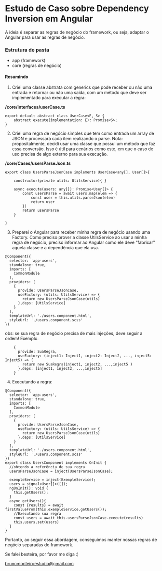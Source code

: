 # Estudo de Caso sobre Dependency Inversion em Angular

A ideia é separar as regras de negócio do framework, ou seja, adaptar o Angular para usar as regras de negócio.

###     Estrutura de pasta

* app (framework)
* core (regras de negócio)


#### Resumindo

1. Criei uma classe abstrata com generics que pode receber ou não uma entrada e retornar ou não uma saída, com um método que deve ser implementado para executar a regra:

**/core/interfaces/userCase.ts**
```
export default abstract class UserCase<E, S> {
    abstract execute(implementation: E): Promise<S>;
}
```

2. Criei uma regra de negócio simples que tem como entrada um array de JSON e processará cada item realizando o parse. Nota: propositalmente, decidi usar uma classe que possui um método que faz essa conversão. Isso é útil para cenários como este, em que o caso de uso precisa de algo externo para sua execução.

**/core/Cases/usersParseJson.ts**

```
export class UsersParseJsonCase implements UserCase<any[], User[]>{

    constructor(private utils: UtilsService){ }

    async execute(users: any[]): Promise<User[]> {
        const usersParse = await users.map(elem => {
            const user = this.utils.parseJson(elem)
            return user
        })
        return usersParse
    }
    
}
```

3. Preparei o Angular para receber minha regra de negócio usando uma Factory. Como preciso prover a classe UtilsService ao usar a minha regra de negócio, preciso informar ao Angular como ele deve "fabricar" aquela classe e a dependência que ela usa. 

```
@Component({
  selector: 'app-users',
  standalone: true,
  imports: [
    CommonModule
  ],
  providers: [
    {
      provide: UsersParseJsonCase,
      useFactory: (utils: UtilsService) => {
        return new UsersParseJsonCase(utils)
      },deps: [UtilsService]
    }
  ],
  templateUrl: './users.component.html',
  styleUrl: './users.component.scss'
})
```

obs: se sua regra de negócio precisa de mais injeções, deve seguir a ordem! Exemplo:

```
    {
      provide: SuaRegra,
      useFactory: (inject1: Inject1, inject2: Inject2, ..., inject5: Inject5) => {
        return new SuaRegra(inject1, inject2, ...,inject5 )
      },deps: [inject1, inject2, ...,inject5]
    }
```

4.  Executando a regra:



```
@Component({
  selector: 'app-users',
  standalone: true,
  imports: [
    CommonModule
  ],
  providers: [
    {
      provide: UsersParseJsonCase,
      useFactory: (utils: UtilsService) => {
        return new UsersParseJsonCase(utils)
      },deps: [UtilsService]
    }
  ],
  templateUrl: './users.component.html',
  styleUrl: './users.component.scss'
})
export class UsersComponent implements OnInit {
  //obtendo a referência de sua regra
  usersParseJsonCase = inject(UsersParseJsonCase);

  exempleService = inject(ExempleService);
  users = signal<User[]>([]);
  ngOnInit(): void {
    this.getUsers();
  }
  async getUsers(){
    const {results} = await firstValueFrom(this.exempleService.getUsers());
    //Executando sua regra
    const users = await this.usersParseJsonCase.execute(results)
    this.users.set(users)
  }
}
```


Portanto, ao seguir essa abordagem, conseguimos manter nossas regras de negócio separadas do framework.

Se falei besteira, por favor me diga :)

brunomonteiroestudio@gmail.com


